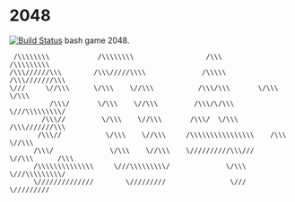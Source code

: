# 2048
[![Build Status](https://travis-ci.com/AHAOAHA/2048.svg?branch=master)](https://travis-ci.com/AHAOAHA/2048)
bash game 2048.


     /\\\\\\\\            /\\\\\\\\                  /\\\          /\\\\\\\\\
    /\\\//////\\\        /\\\/////\\\\              /\\\\\        /\\\///////\\\
    \///     \//\\\      \/\\\    \//\\\           /\\\/\\\       \/\\\     \/\\\
              /\\\/       \/\\\    \//\\\         /\\\/\/\\\       \///\\\\\\\\\/
            /\\\//         \/\\\    \//\\\       /\\\/  \/\\\        /\\\///////\\\
           /\\\//           \/\\\    \//\\\     /\\\\\\\\\\\\\\\\    /\\\      \//\\\
          /\\\/              \/\\\    \//\\\    \//////////\\\///    \//\\\      /\\\
          /\\\\\\\\\\\\\\     \///\\\\\\\\\/              \/\\\        \///\\\\\\\\\/
          \//////////////        \/////////                \///           \/////////
